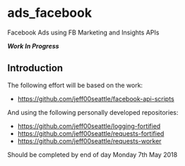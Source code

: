 # ads_facebook
Facebook Ads using FB Marketing and Insights APIs

***Work In Progress***

## Introduction

The following effort will be based on the work:
+ https://github.com/jeff00seattle/facebook-api-scripts

And using the following personally developed repositories:
+ https://github.com/jeff00seattle/logging-fortified
+ https://github.com/jeff00seattle/requests-fortified
+ https://github.com/jeff00seattle/requests-worker

Should be completed by end of day Monday 7th May 2018
